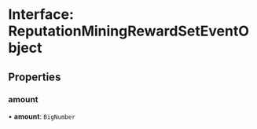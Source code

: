 # Interface: ReputationMiningRewardSetEventObject

## Properties

### amount

• **amount**: `BigNumber`
